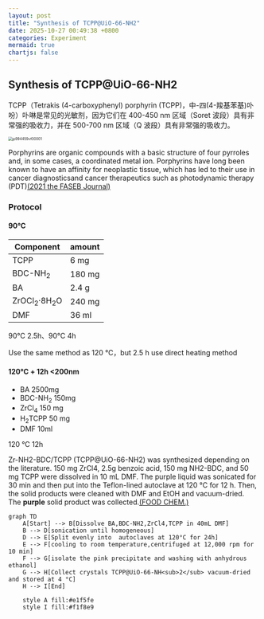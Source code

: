 ```yaml
---
layout: post
title: "Synthesis of TCPP@UiO-66-NH2"
date: 2025-10-27 00:49:38 +0800
categories: Experiment
mermaid: true
chartjs: false
---
```

## Synthesis of TCPP@UiO-66-NH2

TCPP（Tetrakis (4-carboxyphenyl) porphyrin (TCPP)，中-四(4-羧基苯基)卟吩）卟啉是常见的光敏剂，因为它们在 400-450 nm 区域（Soret 波段）具有非常强的吸收力，并在 500-700 nm 区域（Q 波段）具有非常强的吸收力。

<img src="https://cdn.jsdelivr.net/gh/ymtot/picgo@main/imgs/202510261659363.webp" alt="jp994459vf00001" style="zoom:50%;" />

Porphyrins are organic compounds with a basic structure of four pyrroles and, in some cases, a coordinated metal ion. Porphyrins have long been known to have an affinity for neoplastic tissue, which has led to their use in cancer diagnosticsand cancer therapeutics such as photodynamic therapy (PDT)[(2021 the FASEB Journal)](https://doi.org/10.1096/fj.202000197R)

### Protocol

#### 90℃

| Component                         | amount |
| --------------------------------- | ------ |
| TCPP                              | 6 mg   |
| BDC-NH<sub>2</sub>                | 180 mg |
| BA                                | 2.4 g  |
| ZrOCl<sub>2</sub>·8H<sub>2</sub>O | 240 mg |
| DMF                               | 36 ml  |

90℃ 2.5h、90℃ 4h

Use the same method as 120 ℃，but  2.5 h use direct heating method

#### 120℃ + 12h  <200nm

- BA 2500mg
- BDC-NH<sub>2</sub> 150mg
- ZrCl<sub>4</sub> 150 mg
- H<sub>2</sub>TCPP 50 mg
- DMF 10ml 

120 ℃ 12h

Zr-NH2-BDC/TCPP (TCPP@UiO-66-NH2) was synthesized depending on the literature. 150 mg ZrCl4, 2.5g benzoic acid, 150 mg NH2-BDC, and 50 mg TCPP were dissolved in 10 mL DMF. The purple liquid was sonicated for 30 min and then put into the Teflon-lined autoclave at 120 °C for 12 h. Then, the solid products were cleaned with DMF and EtOH and vacuum-dried. The **purple** solid product was collected.[(FOOD CHEM.)](https://doi.org/10.1016/j.foodchem.2024.140198)

```mermaid
graph TD
    A[Start] --> B[Dissolve BA,BDC-NH2,ZrCl4,TCPP in 40mL DMF]
    B --> D[sonication until homogeneous]
    D --> E[Split evenly into  autoclaves at 120°C for 24h]
    E --> F[cooling to room temperature,centrifuged at 12,000 rpm for 10 min]
    F --> G[isolate the pink precipitate and washing with anhydrous ethanol]
    G --> H[Collect crystals TCPP@UiO-66-NH<sub>2</sub> vacuum-dried and stored at 4 °C]
    H --> I[End]
    
    style A fill:#e1f5fe
    style I fill:#f1f8e9
```
